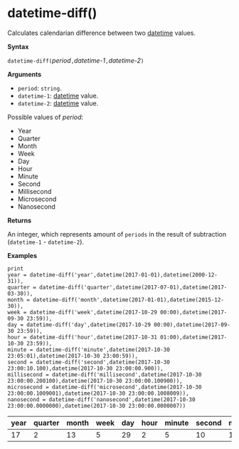 # datetime-diff()

Calculates calendarian difference between two [datetime](./scalar-data-types/datetime.md) values.

**Syntax**

`datetime-diff(`*period*`,`*datetime-1*`,`*datetime-2*`)`

**Arguments**

* `period`: `string`. 
* `datetime-1`: [datetime](./scalar-data-types/datetime.md) value.
* `datetime-2`: [datetime](./scalar-data-types/datetime.md) value.

Possible values of *period*: 
- Year
- Quarter
- Month
- Week
- Day
- Hour
- Minute
- Second
- Millisecond
- Microsecond
- Nanosecond

**Returns**

An integer, which represents amount of `periods` in the result of subtraction (`datetime-1` - `datetime-2`).

**Examples**

<!-- csl -->
```
print
year = datetime-diff('year',datetime(2017-01-01),datetime(2000-12-31)),
quarter = datetime-diff('quarter',datetime(2017-07-01),datetime(2017-03-30)),
month = datetime-diff('month',datetime(2017-01-01),datetime(2015-12-30)),
week = datetime-diff('week',datetime(2017-10-29 00:00),datetime(2017-09-30 23:59)),
day = datetime-diff('day',datetime(2017-10-29 00:00),datetime(2017-09-30 23:59)),
hour = datetime-diff('hour',datetime(2017-10-31 01:00),datetime(2017-10-30 23:59)),
minute = datetime-diff('minute',datetime(2017-10-30 23:05:01),datetime(2017-10-30 23:00:59)),
second = datetime-diff('second',datetime(2017-10-30 23:00:10.100),datetime(2017-10-30 23:00:00.900)),
millisecond = datetime-diff('millisecond',datetime(2017-10-30 23:00:00.200100),datetime(2017-10-30 23:00:00.100900)),
microsecond = datetime-diff('microsecond',datetime(2017-10-30 23:00:00.1009001),datetime(2017-10-30 23:00:00.1008009)),
nanosecond = datetime-diff('nanosecond',datetime(2017-10-30 23:00:00.0000000),datetime(2017-10-30 23:00:00.0000007))
```

|year|quarter|month|week|day|hour|minute|second|millisecond|microsecond|nanosecond|
|---|---|---|---|---|---|---|---|---|---|---|
|17|2|13|5|29|2|5|10|100|100|-700|




